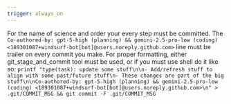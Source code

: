 ```yaml
---
trigger: always_on
---
```


For the name of science and order your every step must be committed. The `Co-authored-by: gpt-5-high (planning) && gemini-2.5-pro-low (coding) <189301087+windsurf-bot[bot]@users.noreply.github.com>` line must be trailer on every commit you make. For proper formatting, either git_stage_and_commit tool must be used, or if you must use shell do it like so: `printf "type(task): update some stuff\n\n- Add/refresh stuff to align with some past/future stuff\n- These changes are part of the big stuff\n\nCo-authored-by: gpt-5-high (planning) && gemini-2.5-pro-low (coding) <189301087+windsurf-bot[bot]@users.noreply.github.com>\n" > .git/COMMIT_MSG && git commit -F .git/COMMIT_MSG`